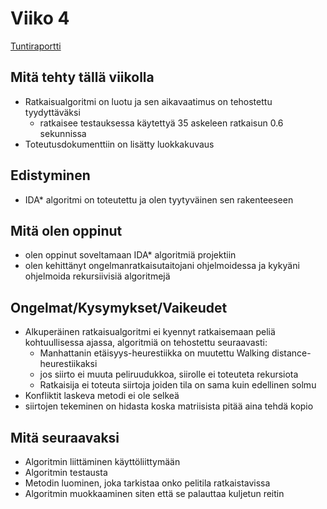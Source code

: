 # Viiko 4

[Tuntiraportti](https://github.com/EliasTHelsinginYliopisto/15PelinRatkaisija/blob/main/Dokumentaatio/Tuntiraportti.md)

## Mitä tehty tällä viikolla
* Ratkaisualgoritmi on luotu ja sen aikavaatimus on tehostettu tyydyttäväksi 
    * ratkaisee testauksessa käytettyä 35 askeleen ratkaisun 0.6 sekunnissa
* Toteutusdokumenttiin on lisätty luokkakuvaus

## Edistyminen
* IDA* algoritmi on toteutettu ja olen tyytyväinen sen rakenteeseen

## Mitä olen oppinut
* olen oppinut soveltamaan IDA* algoritmiä projektiin
* olen kehittänyt ongelmanratkaisutaitojani ohjelmoidessa ja kykyäni ohjelmoida rekursiivisiä algoritmejä

## Ongelmat/Kysymykset/Vaikeudet
* Alkuperäinen ratkaisualgoritmi ei kyennyt ratkaisemaan peliä kohtuullisessa ajassa, algoritmiä on tehostettu seuraavasti:
    * Manhattanin etäisyys-heurestiikka on muutettu Walking distance-heurestiikaksi
    * jos siirto ei muuta peliruudukkoa, siirolle ei toteuteta rekursiota
    * Ratkaisija ei toteuta siirtoja joiden tila on sama kuin edellinen solmu
* Konfliktit laskeva metodi ei ole selkeä
* siirtojen tekeminen on hidasta koska matriisista pitää aina tehdä kopio   


## Mitä seuraavaksi
- Algoritmin liittäminen käyttöliittymään
- Algoritmin testausta
- Metodin luominen, joka tarkistaa onko pelitila ratkaistavissa
- Algoritmin muokkaaminen siten että se palauttaa kuljetun reitin

